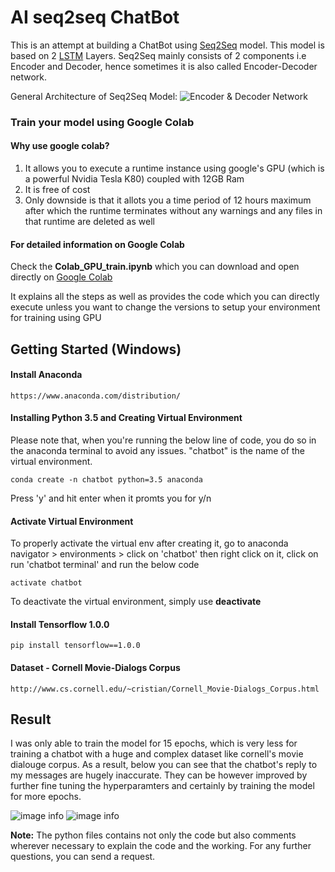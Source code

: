 # AI seq2seq ChatBot
This is an attempt at building a ChatBot using [Seq2Seq](https://www.geeksforgeeks.org/seq2seq-model-in-machine-learning/) model. This model is based on 2 [LSTM](https://en.wikipedia.org/wiki/Long_short-term_memory) Layers. Seq2Seq mainly consists of 2 components i.e Encoder and Decoder, hence sometimes it is also called Encoder-Decoder network.

General Architecture of Seq2Seq Model:
![Encoder & Decoder Network](https://miro.medium.com/proxy/1*sO-SP58T4brE9EHazHSeGA.png)

### Train your model using Google Colab
#### Why use google colab?
1. It allows you to execute a runtime instance using google's GPU (which is a powerful Nvidia Tesla K80) coupled with 12GB Ram
2. It is free of cost
3. Only downside is that it allots you a time period of 12 hours maximum after which the runtime terminates without any warnings and any files in that runtime are deleted as well

#### For detailed information on Google Colab
Check the **Colab_GPU_train.ipynb** which you can download and open directly on [Google Colab](https://colab.research.google.com/)

It explains all the steps as well as provides the code which you can directly execute unless you want to change the versions to setup your environment for training using GPU

## Getting Started (Windows)
#### Install Anaconda
```https://www.anaconda.com/distribution/```

#### Installing Python 3.5 and Creating Virtual Environment
Please note that, when you're running the below line of code, you do so in the anaconda terminal to avoid any issues. "chatbot" is the name of the virtual environment.

```conda create -n chatbot python=3.5 anaconda ```

Press 'y' and hit enter when it promts you for y/n

#### Activate Virtual Environment
To properly activate the virtual env after creating it, go to anaconda navigator > environments > click on 'chatbot' then right click on it, click on run 'chatbot terminal' and run the below code

```activate chatbot```

To deactivate the virtual environment, simply use **deactivate**

#### Install Tensorflow 1.0.0
```pip install tensorflow==1.0.0``` 

#### Dataset - Cornell Movie-Dialogs Corpus
```http://www.cs.cornell.edu/~cristian/Cornell_Movie-Dialogs_Corpus.html```

## Result
I was only able to train the model for 15 epochs, which is very less for training a chatbot with a huge and complex dataset like cornell's movie dialouge corpus. As a result, below you can see that the chatbot's reply to my messages are hugely inaccurate. They can be however improved by further fine tuning the hyperparamters and certainly by training the model for more epochs.

![image info](images/training_result.png)
![image info](images/training_result_2.png)

**Note:** The python files contains not only the code but also comments wherever necessary to explain the code and the working. For any further questions, you can send a request.

